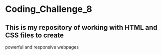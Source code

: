 # Coding_Challenge_8

## This is my repository of working with HTML and CSS files to create
powerful and responsive webpages


